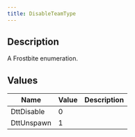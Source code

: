 ```yaml
---
title: DisableTeamType
---
```

## Description

A Frostbite enumeration.

## Values

| Name       | Value | Description |
| ---------- | ----- | ----------- |
| DttDisable | 0     |             |
| DttUnspawn | 1     |             |
